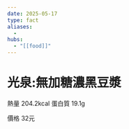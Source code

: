 ```yaml
---
date: 2025-05-17
type: fact
aliases:
  -
hubs:
  - "[[food]]"
---
```


# 光泉:無加糖濃黑豆漿

熱量 204.2kcal
蛋白質 19.1g

價格 32元

